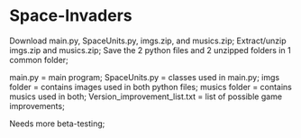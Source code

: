 # Space-Invaders

Download main.py, SpaceUnits.py, imgs.zip, and musics.zip;
Extract/unzip imgs.zip and musics.zip;
Save the 2 python files and 2 unzipped folders in 1 common folder;

main.py = main program;
SpaceUnits.py = classes used in main.py;
imgs folder = contains images used in both python files;
musics folder = contains musics used in both;
Version_improvement_list.txt = list of possible game improvements;

Needs more beta-testing;
